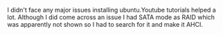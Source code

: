 I didn't face any major issues installing ubuntu.Youtube tutorials helped a lot. Although I did come across an issue I had SATA  mode as RAID which was apparently not shown so I had to search for it and make it AHCI. 
